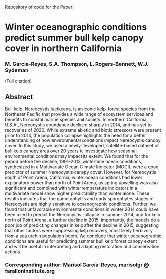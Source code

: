 Repository of code for the Paper:


# Winter oceanographic conditions predict summer bull kelp canopy cover in northern California 

### M. García-Reyes, S.A. Thompson, L. Rogers-Bennett, W.J. Sydeman

(Full citation)

## Abstract

Bull kelp, Nereocystis luetkeana, is an iconic kelp-forest species from the Northeast Pacific that provides a wide range of ecosystem services and benefits to coastal marine species and society. In northern California, U.S.A., Nereocystis abundance declined sharply in 2014, and has yet to recover as of 2020. While extreme abiotic and biotic stressors were present prior to 2014, the population collapse highlights the need for a better understanding of how environmental conditions impact Nereocystis canopy cover. In this study, we used a newly-developed, satellite-based dataset of bull kelp canopy area over 20 years to investigate how seasonal environmental conditions may impact its extent. We found that for the period before the decline, 1991–2013, wintertime ocean conditions, synthesized in a Multivariate Ocean Climate Indicator (MOCI), were a good predictor of summer Nereocystis canopy cover. However, for Nereocystis south of Point Arena, California, winter ocean conditions had lower explanatory power than north of Point Arena, as spring upwelling was also significant and combined with winter temperature indicators in a multivariate model show higher predictability than winter alone. These results indicates that the gametophytes and early sporophytes stages of Nereocystis are highly sensitive to oceanographic conditions. Further, we found that unfavorable environmental conditions in winter 2014 could have been used to predict the Nereocystis collapse in summer 2014, and for kelp north of Point Arena, a further decline in 2015. Importantly, the models do a poor job of predicting changes in kelp after the decline in 2015, suggesting that other factors were suppressing kelp recovery, most likely herbivory from a sea urchin population boom. We conclude that winter oceanographic conditions are useful for predicting summer bull kelp forest canopy extent and will be useful in interpreting and adapting restoration and conservation actions.


### Corresponding author: Marisol García-Reyes, marisolgr @ faralloninstitute.org
